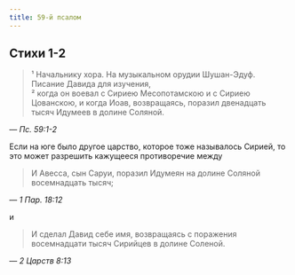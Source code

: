 ```yaml
---
title: 59-й псалом
---
```


## Стихи 1-2

> ¹ Начальнику хора. На музыкальном орудии Шушан-Эдуф. Писание Давида для изучения,  
> ² когда он воевал с Сириею Месопотамскою и с Сириею Цованскою, и когда Иоав, возвращаясь,
> поразил двенадцать тысяч Идумеев в долине Соляной.

— <cite>Пс.&nbsp;59:1-2</cite>

Если на юге было другое царство, которое тоже называлось Сирией, то это может разрешить кажущееся противоречие между

> И Авесса, сын Саруи, поразил Идумеян на долине Соляной восемнадцать тысяч;

— <cite>1&nbsp;Пар.&nbsp;18:12</cite>

и

> И сделал Давид себе имя, возвращаясь с поражения восемнадцати тысяч Сирийцев в долине Соленой.

— <cite>2&nbsp;Царств&nbsp;8:13</cite>
